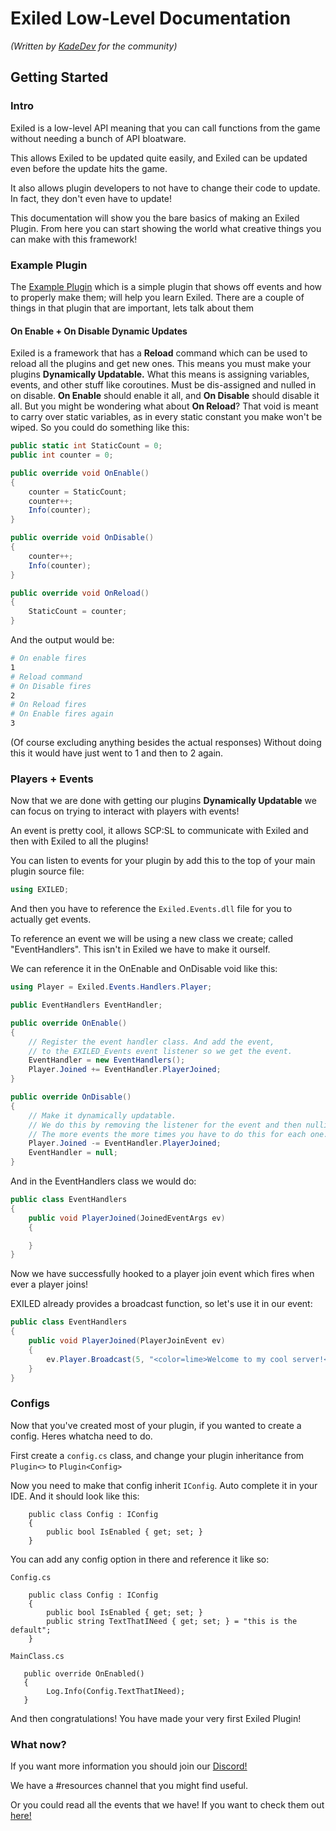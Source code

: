 # Exiled Low-Level Documentation
*(Written by [KadeDev](https://github.com/KadeDev) for the community)*

## Getting Started
### Intro
Exiled is a low-level API meaning that you can call functions from the game without needing a bunch of API bloatware.

This allows Exiled to be updated quite easily, and Exiled can be updated even before the update hits the game.

It also allows plugin developers to not have to change their code to update. In fact, they don't even have to update!

This documentation will show you the bare basics of making an Exiled Plugin. From here you can start showing the world what creative things you can make with this framework!

### Example Plugin
The [Example Plugin](https://github.com/galaxy119/EXILED/tree/master/Exiled.Example) which is a simple plugin that shows off events and how to properly make them; will help you learn Exiled. There are a couple of things in that plugin that are important, lets talk about them

#### On Enable + On Disable Dynamic Updates
Exiled is a framework that has a **Reload** command which can be used to reload all the plugins and get new ones. This means you must make your plugins **Dynamically Updatable.** What this means is assigning variables, events, and other stuff like coroutines. Must be dis-assigned and nulled in on disable. **On Enable** should enable it all, and **On Disable** should disable it all. But you might be wondering what about **On Reload**? That void is meant to carry over static variables, as in every static constant you make won't be wiped. So you could do something like this:
```csharp
public static int StaticCount = 0;
public int counter = 0;

public override void OnEnable()
{
    counter = StaticCount;
    counter++;
    Info(counter);
}

public override void OnDisable()
{
    counter++;
    Info(counter);
}

public override void OnReload()
{
    StaticCount = counter;
}
```

And the output would be:
```bash
# On enable fires
1
# Reload command
# On Disable fires
2
# On Reload fires
# On Enable fires again
3

```
(Of course excluding anything besides the actual responses)
Without doing this it would have just went to 1 and then to 2 again.

### Players + Events
Now that we are done with getting our plugins **Dynamically Updatable** we can focus on trying to interact with players with events!

An event is pretty cool, it allows SCP:SL to communicate with Exiled and then with Exiled to all the plugins!

You can listen to events for your plugin by add this to the top of your main plugin source file:
```csharp
using EXILED;
```
And then you have to reference the `Exiled.Events.dll` file for you to actually get events.

To reference an event we will be using a new class we create; called "EventHandlers". This isn't in Exiled we have to make it ourself.


We can reference it in the OnEnable and OnDisable void like this:
```csharp
using Player = Exiled.Events.Handlers.Player;

public EventHandlers EventHandler;

public override OnEnable()
{
    // Register the event handler class. And add the event,
    // to the EXILED_Events event listener so we get the event.
    EventHandler = new EventHandlers();
    Player.Joined += EventHandler.PlayerJoined;
}

public override OnDisable()
{
    // Make it dynamically updatable.
    // We do this by removing the listener for the event and then nulling the event handler.
    // The more events the more times you have to do this for each one.
    Player.Joined -= EventHandler.PlayerJoined;
    EventHandler = null;
}
```
And in the EventHandlers class we would do:
```csharp
public class EventHandlers
{
    public void PlayerJoined(JoinedEventArgs ev)
    {

    }
}
```
Now we have successfully hooked to a player join event which fires when ever a player joins!

EXILED already provides a broadcast function, so let's use it in our event:

```csharp
public class EventHandlers
{
    public void PlayerJoined(PlayerJoinEvent ev)
    {
        ev.Player.Broadcast(5, "<color=lime>Welcome to my cool server!</color>");
    }
}
```

### Configs

Now that you've created most of your plugin, if you wanted to create a config. Heres whatcha need to do.

First create a `config.cs` class, and change your plugin inheritance from `Plugin<>` to `Plugin<Config>`

Now you need to make that config inherit `IConfig`. Auto complete it in your IDE. And it should look like this:

```
    public class Config : IConfig
    {
        public bool IsEnabled { get; set; }
    }
```

You can add any config option in there and reference it like so:

`Config.cs`
```
    public class Config : IConfig
    {
        public bool IsEnabled { get; set; }
        public string TextThatINeed { get; set; } = "this is the default";
    }
```

`MainClass.cs`
```
   public override OnEnabled()
   {
        Log.Info(Config.TextThatINeed);
   }
```

And then congratulations! You have made your very first Exiled Plugin!

### What now?
If you want more information you should join our [Discord!](https://discord.gg/SXnFZez)

We have a #resources channel that you might find useful.

Or you could read all the events that we have! If you want to check them out [here!](https://github.com/galaxy119/EXILED/blob/master/EXILED_Events/Events/EventArgs.cs)

